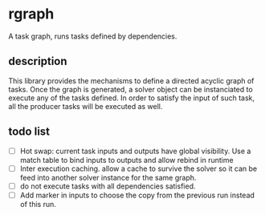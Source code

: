 # rgraph
A task graph, runs tasks defined by dependencies. 

## description

This library provides the mechanisms to define a directed acyclic graph of tasks. 
Once the graph is generated, a solver object can be instanciated to execute any of the tasks defined. 
In order to satisfy the input of such task, all the producer tasks will be executed as well. 

## todo list

- [ ] Hot swap: current task inputs and outputs have global visibility. Use a match table to bind inputs to outputs and allow rebind in runtime
- [ ] Inter execution caching. allow a cache to survive the solver so it can be feed into another solver instance for the same graph. 
- [ ] do not execute tasks with all dependencies satisfied.
- [ ] Add marker in inputs to choose the copy from the previous run instead of this run.

